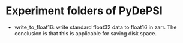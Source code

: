 # Experiment folders of PyDePSI

- write_to_float16: write standard float32 data to float16 in zarr. The conclusion is that this is applicable for saving disk space.